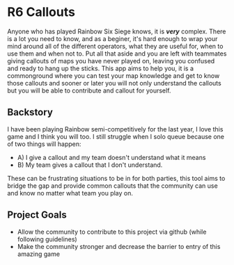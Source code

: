 # R6 Callouts
Anyone who has played Rainbow Six Siege knows, it is ***very*** complex. There is a lot you need to know, and as a beginer, it's hard enough to wrap your mind around all of the different operators, what they are useful for, when to use them and when not to. Put all that aside and you are left with teammates giving callouts of maps you have never played on, leaving you confused and ready to hang up the sticks. This app aims to help you, it is a commonground where you can test your map knowledge and get to know those callouts and sooner or later you will not only understand the callouts but you will be able to contribute and callout for yourself. 

## Backstory
I have been playing Rainbow semi-competitively for the last year, I love this game and I think you will too. I still struggle when I solo queue because one of two things will happen: 
  - A) I give a callout and my team doesn't understand what it means
  - B) My team gives a callout that I don't understand. 

These can be frustrating situations to be in for both parties, this tool aims to bridge the gap and provide common callouts that the community can use and know no matter what team you play on.

## Project Goals
  - Allow the community to contribute to this project via github (while following guidelines)
  - Make the community stronger and decrease the barrier to entry of this amazing game
